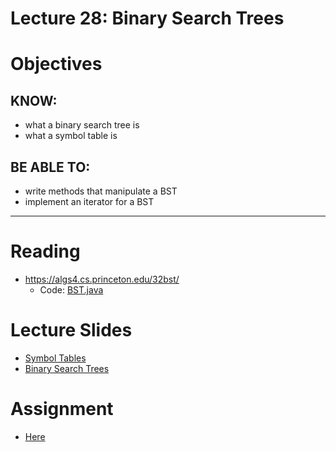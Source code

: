 # Lecture 28: Binary Search Trees

# Objectives

## KNOW:
- what a binary search tree is
- what a symbol table is
  
## BE ABLE TO:
- write methods that manipulate a BST
- implement an iterator for a BST


---
# Reading

- https://algs4.cs.princeton.edu/32bst/
    - Code: [BST.java](code/BST.java)


# Lecture Slides

- [Symbol Tables](https://algs4.cs.princeton.edu/lectures/keynote/31ElementarySymbolTables.pdf)
- [Binary Search Trees](https://algs4.cs.princeton.edu/lectures/keynote/32BinarySearchTrees.pdf)


# Assignment

- [Here](work/hw280.md)
